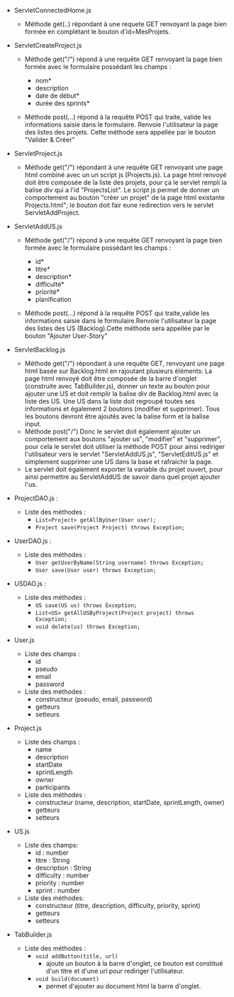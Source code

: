 - ServletConnectedHome.js
  - Méthode get(..) répondant à une requete GET renvoyant la page bien formée en complétant le bouton d'id=MesProjets.

- ServletCreateProject.js
  - Méthode get("/") répond à une requête GET renvoyant la page bien formée avec le formulaire possédant les champs :
    - nom*
    - description
    - date de début*
    - durée des sprints*

  - Méthode post(...) répond à la requête POST qui traite, valide les informations saisie dans le formulaire. Renvoie l'utilisateur la page des listes des projets. Cette méthode sera appellée par le bouton "Valider & Créer"

- ServletProject.js
  - Méthode get("/") répondant à une requête GET renvoyant une page html combiné avec un un script js (Projects.js).
  La page html renvoyé doit être composée de la liste des projets, pour ça le servlet rempli la balise div qui a l'id "ProjectsList".
  Le script js permet de donner un comportement au bouton "créer un projet" de la page html existante Projects.html"; le bouton doit fair eune redirection vers le servlet ServletAddProject.

- ServletAddUS.js
  - Méthode get("/") répond à une requête GET renvoyant la page bien formée avec le formulaire possédant les champs :
    - id*
    - titre*
    - description*
    - difficulté*
    - priorité*
    - planification

  - Méthode post(...) répond à la requête POST qui traite,valide les informations saisie dans le formulaire.Renvoie l'utilisateur la page des listes des US (Backlog).Cette méthode sera appellée par le bouton "Ajouter User-Story"

- ServletBacklog.js
  - Méthode get("/") répondant à une requête GET, renvoyant une page html basée sur Backlog.html en rajoutant plusieurs éléments:
  La page html renvoyé doit être composée de la barre d'onglet (construite avec TabBuilder.js), donner un texte au bouton pour ajouter une US et doit remplir la balise div de Backlog.html avec la liste des US. Une US dans la liste doit regroupé toutes ses informations et également 2 boutons (modifier et supprimer).
  Tous les boutons devront être ajoutés avec la balise form et la balise input.
  - Méthode post("/")
  Donc le servlet doit également ajouter un comportement aux boutons "ajouter us", "modifier" et "supprimer", pour cela le servlet doit utiliser la méthode POST pour ainsi rediriger l'utilisateur vers le servlet "ServletAddUS.js", "ServletEditUS.js" et simplement supprimer une US dans la base et rafraichir la page.
  - Le servlet doit également exporter la variable du projet ouvert, pour ainsi permettre au ServletAddUS de savoir dans quel projet ajouter l'us.

- ProjectDAO.js :
  - Liste des méthodes :
    - ```List<Project> getAllByUser(User user);```
    - ```Project save(Project Project) throws Exception;```

- UserDAO.js :
  - Liste des méthodes :
    - ```User getUserByName(String username) throws Exception;```
    - ```User save(User user) throws Exception;```

- USDAO.js :
  - Liste des méthodes :
    - ```US save(US us) throws Exception;```
    - ```List<US> getAllUSByProject(Project project) throws Exception;```
    - ```void delete(us) throws Exception; ```

- User.js
  - Liste des champs :
    - id
    - pseudo
    - email
    - password
  - Liste des méthodes :
    - constructeur (pseudo, email, password)
    - getteurs
    - setteurs

- Project.js
  - Liste des champs :
    - name
    - description
    - startDate
    - sprintLength
    - owner
    - participants
  - Liste des méthodes :
    - constructeur (name, description, startDate, sprintLength, owner)
    - getteurs
    - setteurs
- US.js
  - Liste des champs:
    - id : number
    - titre : String
    - description : String
    - difficulty : number
    - priority : number
    - sprint : number
  - Liste des méthodes:
    - constructeur (titre, description, difficulty, priority, sprint)
    - getteurs
    - setteurs

- TabBuilder.js
  - Liste des méthodes :
    - ```void addButton(title, url)```
      - ajoute un bouton à la barre d'onglet, ce bouton est constitué d'un titre et d'une url pour rediriger l'utilisateur.
    - ```void build(document)```
      - permet d'ajouter au document html la barre d'onglet.
